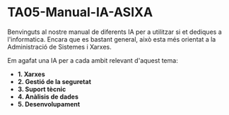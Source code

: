 # TA05-Manual-IA-ASIXA
Benvinguts al nostre manual de diferents IA per a utilitzar si et dediques a l'informatica. Encara que es bastant general, això esta més orientat a la Administració de Sistemes i Xarxes.

Em agafat una IA per a cada ambit relevant d'aquest tema:
- **1. Xarxes**
- **2. Gestió de la seguretat**
- **3. Suport tècnic**
- **4. Anàlisis de dades**
- **5. Desenvolupament**
